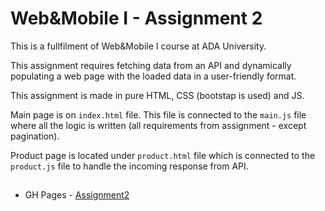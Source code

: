 
# Web&Mobile I - Assignment 2

This is a fullfilment of Web&Mobile I course at ADA University.

This assignment requires fetching data from an API and dynamically populating a web page with the loaded data in a user-friendly format.

This assignment is made in pure HTML, CSS (bootstap is used) and JS. 

Main page is on `index.html` file. This file is connected to the `main.js` file where all the logic is written (all requirements from assignment - except pagination).

Product page is located under `product.html` file which is connected to the `product.js` file to handle the incoming response from API.


## 

- GH Pages - [Assignment2](https://devilinherdemeanour.github.io/wm1-assignment2/)

